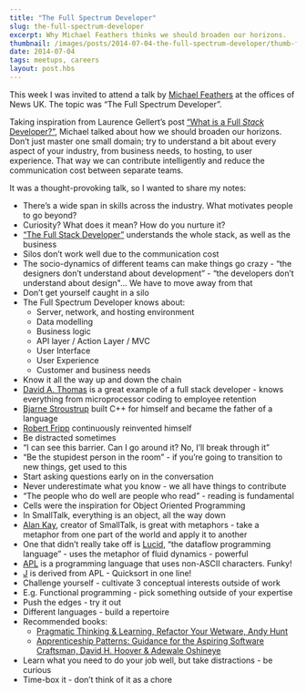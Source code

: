 ```yaml
---
title: "The Full Spectrum Developer"
slug: the-full-spectrum-developer
excerpt: Why Michael Feathers thinks we should broaden our horizons.
thumbnail: /images/posts/2014-07-04-the-full-spectrum-developer/thumb-full-spectrum.jpg
date: 2014-07-04
tags: meetups, careers
layout: post.hbs
---
```


This week I was invited to attend a talk by [Michael
Feathers](https://twitter.com/mfeathers) at the offices of News UK. The
topic was “The Full Spectrum Developer”.

Taking inspiration from Laurence Gellert’s post [“What is a Full _Stack_
Developer?”](http://www.laurencegellert.com/2012/08/what-is-a-full-stack-developer/),
Michael talked about how we should broaden our horizons. Don’t just
master one small domain; try to understand a bit about every aspect of
your industry, from business needs, to hosting, to user experience. That
way we can contribute intelligently and reduce the communication cost
between separate teams.

It was a thought-provoking talk, so I wanted to share my notes:

- There’s a wide span in skills across the industry. What motivates
  people to go beyond?
- Curiosity? What does it mean? How do you nurture it?
- [“The Full Stack
  Developer”](http://www.laurencegellert.com/2012/08/what-is-a-full-stack-developer/)
  understands the whole stack, as well as the business
- Silos don’t work well due to the communication cost
- The socio-dynamics of different teams can make things go crazy -
  “the designers don’t understand about development” - “the developers
  don’t understand about design"… We have to move away from that
- Don’t get yourself caught in a silo
- The Full Spectrum Developer knows about:
  - Server, network, and hosting environment
  - Data modelling
  - Business logic
  - API layer / Action Layer / MVC
  - User Interface
  - User Experience
  - Customer and business needs
- Know it all the way up and down the chain
- [David A.
  Thomas](<http://en.wikipedia.org/wiki/David_A._Thomas_(software_developer)>)
  is a great example of a full stack developer - knows everything from
  microprocessor coding to employee retention
- [Bjarne Stroustrup](http://en.wikipedia.org/wiki/Bjarne_Stroustrup)
  built C++ for himself and became the father of a language
- [Robert Fripp](http://en.wikipedia.org/wiki/Robert_Fripp)
  continuously reinvented himself
- Be distracted sometimes
- “I can see this barrier. Can I go around it? No, I’ll break through
  it”
- “Be the stupidest person in the room” - if you’re going to
  transition to new things, get used to this
- Start asking questions early on in the conversation
- Never underestimate what you know - we all have things to contribute
- “The people who do well are people who read” - reading is
  fundamental
- Cells were the inspiration for Object Oriented Programming
- In SmallTalk, everything is an object, all the way down
- [Alan Kay](http://en.wikipedia.org/wiki/Alan_Kay), creator of
  SmallTalk, is great with metaphors - take a metaphor from one part
  of the world and apply it to another
- One that didn’t really take off is
  [Lucid](<http://en.wikipedia.org/wiki/Lucid_(programming_language)>),
  “the dataflow programming language” - uses the metaphor of fluid
  dynamics - powerful
- [APL](http://en.wikipedia.org/wiki/APL_programming_language) is a
  programming language that uses non-ASCII characters. Funky!
- [J](http://en.wikipedia.org/wiki/J_programming_language) is derived
  from APL - Quicksort in one line!
- Challenge yourself - cultivate 3 conceptual interests outside of
  work
- E.g. Functional programming - pick something outside of your
  expertise
- Push the edges - try it out
- Different languages - build a repertoire
- Recommended books:
  - [Pragmatic Thinking & Learning, Refactor Your Wetware, Andy
    Hunt](http://pragprog.com/book/ahptl/pragmatic-thinking-and-learning)
  - [Apprenticeship Patterns: Guidance for the Aspiring Software
    Craftsman, David H. Hoover & Adewale
    Oshineye](http://shop.oreilly.com/product/9780596518387.do)
- Learn what you need to do your job well, but take distractions - be
  curious
- Time-box it - don’t think of it as a chore
